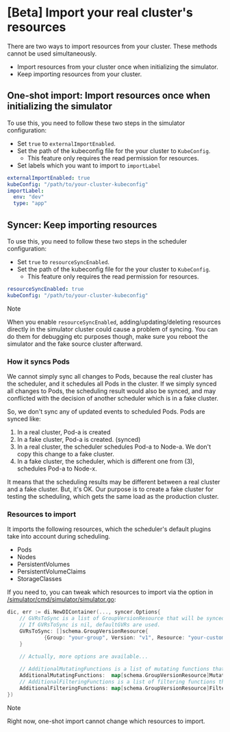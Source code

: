 # [Beta] Import your real cluster's resources

There are two ways to import resources from your cluster. These methods cannot be used simultaneously.
- Import resources from your cluster once when initializing the simulator.
- Keep importing resources from your cluster.

## One-shot import: Import resources once when initializing the simulator

To use this, you need to follow these two steps in the simulator configuration:
- Set `true` to `externalImportEnabled`.
- Set the path of the kubeconfig file for the your cluster to `KubeConfig`. 
  - This feature only requires the read permission for resources.
- Set labels which you want to import to `importLabel`

```yaml
externalImportEnabled: true
kubeConfig: "/path/to/your-cluster-kubeconfig"
importLabel:
  env: "dev"
  type: "app"
```

## Syncer: Keep importing resources 

To use this, you need to follow these two steps in the scheduler configuration:
- Set `true` to `resourceSyncEnabled`.
- Set the path of the kubeconfig file for the your cluster to `KubeConfig`. 
  - This feature only requires the read permission for resources.

```yaml
resourceSyncEnabled: true
kubeConfig: "/path/to/your-cluster-kubeconfig"
```

> [!NOTE]
> When you enable `resourceSyncEnabled`, adding/updating/deleting resources directly in the simulator cluster could cause a problem of syncing. 
> You can do them for debugging etc purposes though, make sure you reboot the simulator and the fake source cluster afterward.

### How it syncs Pods

We cannot simply sync all changes to Pods, 
because the real cluster has the scheduler, and it schedules all Pods in the cluster.
If we simply synced all changes to Pods, the scheduling result would also be synced, 
and may conflicted with the decision of another scheduler which is in a fake cluster.

So, we don't sync any of updated events to scheduled Pods.
Pods are synced like:

1. In a real cluster, Pod-a is created
2. In a fake cluster, Pod-a is created. (synced)
3. In a real cluster, the scheduler schedules Pod-a to Node-a. We don't copy this change to a fake cluster.
4. In a fake cluster, the scheduler, which is different one from (3), schedules Pod-a to Node-x.

It means that the scheduling results may be different between a real cluster and a fake cluster. 
But, it's OK.
Our purpose is to create a fake cluster for testing the scheduling, which gets the same load as the production cluster.

### Resources to import

It imports the following resources, which the scheduler's default plugins take into account during scheduling.

- Pods
- Nodes
- PersistentVolumes
- PersistentVolumeClaims
- StorageClasses

If you need to, you can tweak which resources to import via the option in [/simulator/cmd/simulator/simulator.go](https://github.com/kubernetes-sigs/kube-scheduler-simulator/blob/master/simulator/cmd/simulator/simulator.go):

```go
dic, err := di.NewDIContainer(..., syncer.Options{
	// GVRsToSync is a list of GroupVersionResource that will be synced.
	// If GVRsToSync is nil, defaultGVRs are used.
	GVRsToSync: []schema.GroupVersionResource{
    		{Group: "your-group", Version: "v1", Resource: "your-custom-resources"},
  	}

	// Actually, more options are available...
 
	// AdditionalMutatingFunctions is a list of mutating functions that users add.
	AdditionalMutatingFunctions:  map[schema.GroupVersionResource]MutatingFunction{...}
	// AdditionalFilteringFunctions is a list of filtering functions that users add.
	AdditionalFilteringFunctions: map[schema.GroupVersionResource]FilteringFunction{...}
})
```

> [!NOTE]
> Right now, one-shot import cannot change which resources to import.
